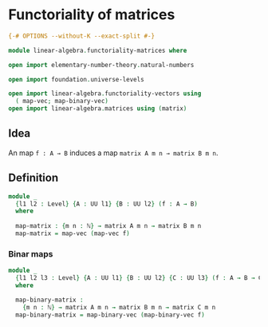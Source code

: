 # Functoriality of matrices

```agda
{-# OPTIONS --without-K --exact-split #-}

module linear-algebra.functoriality-matrices where

open import elementary-number-theory.natural-numbers

open import foundation.universe-levels

open import linear-algebra.functoriality-vectors using
  ( map-vec; map-binary-vec)
open import linear-algebra.matrices using (matrix)
```

## Idea

An map `f : A → B` induces a map `matrix A m n → matrix B m n`.

## Definition

```agda
module _
  {l1 l2 : Level} {A : UU l1} {B : UU l2} (f : A → B)
  where
  
  map-matrix : {m n : ℕ} → matrix A m n → matrix B m n
  map-matrix = map-vec (map-vec f)
```

### Binar maps

```agda
module _
  {l1 l2 l3 : Level} {A : UU l1} {B : UU l2} {C : UU l3} (f : A → B → C)
  where

  map-binary-matrix :
    {m n : ℕ} → matrix A m n → matrix B m n → matrix C m n
  map-binary-matrix = map-binary-vec (map-binary-vec f)
```

